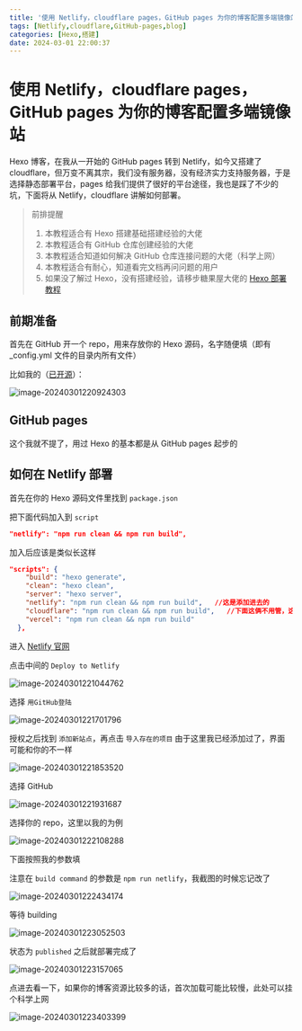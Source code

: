 ```yaml
---
title: '使用 Netlify，cloudflare pages，GitHub pages 为你的博客配置多端镜像站'
tags: [Netlify,cloudflare,GitHub-pages,blog]
categories: [Hexo,搭建]
date: 2024-03-01 22:00:37
---
```


# 使用 Netlify，cloudflare pages，GitHub pages 为你的博客配置多端镜像站

Hexo 博客，在我从一开始的 GitHub pages 转到 Netlify，如今又搭建了 cloudflare，但万变不离其宗，我们没有服务器，没有经济实力支持服务器，于是选择静态部署平台，pages 给我们提供了很好的平台途径，我也是踩了不少的坑，下面将从 Netlify，cloudflare 讲解如何部署。

> 前排提醒
>
> 1. 本教程适合有 Hexo 搭建基础搭建经验的大佬
> 2. 本教程适合有 GitHub 仓库创建经验的大佬
> 3. 本教程适合知道如何解决 GitHub 仓库连接问题的大佬（科学上网）
> 4. 本教程适合有耐心，知道看完文档再问问题的用户
> 5. 如果没了解过 Hexo，没有搭建经验，请移步糖果屋大佬的 [Hexo 部署教程](https://akilar.top/posts/6ef63e2d/#/)

## 前期准备

首先在 GitHub 开一个 repo，用来存放你的 Hexo 源码，名字随便填（即有_config.yml 文件的目录内所有文件）

比如我的（[已开源](https://github.com/W1ndys/blog-w1ndys#/)）：

![image-20240301220924303](../img/mirror/image-20240301220924303.png)

## GitHub pages

这个我就不提了，用过 Hexo 的基本都是从 GitHub pages 起步的

## 如何在 Netlify 部署

首先在你的 Hexo 源码文件里找到 `package.json`

把下面代码加入到 `script`

```json
"netlify": "npm run clean && npm run build", 
```

加入后应该是类似长这样

```json
"scripts": {
    "build": "hexo generate",
    "clean": "hexo clean",
    "server": "hexo server",
    "netlify": "npm run clean && npm run build",   //这是添加进去的
    "cloudflare": "npm run clean && npm run build",   //下面这俩不用管，这是在其他平台的部署命令，实际上用一个就行，我是为了规范，区分开来
    "vercel": "npm run clean && npm run build"
  },
```

进入 [Netlify 官网](https://www.netlify.com/)

点击中间的 `Deploy to Netlify`

![image-20240301221044762](../img/mirror/image-20240301221044762.png)

选择 `用GitHub登陆`

![image-20240301221701796](../img/mirror/image-20240301221701796.png)

授权之后找到 `添加新站点`，再点击 `导入存在的项目` 由于这里我已经添加过了，界面可能和你的不一样

![image-20240301221853520](../img/mirror/image-20240301221853520.png)

选择 GitHub

![image-20240301221931687](../img/mirror/image-20240301221931687.png)

选择你的 repo，这里以我的为例

![image-20240301222108288](../img/mirror/image-20240301222108288.png)

下面按照我的参数填

注意在 `build command` 的参数是 `npm run netlify`，我截图的时候忘记改了

![image-20240301222434174](../img/mirror/image-20240301222434174.png)

等待 building

![image-20240301223052503](../img/mirror/image-20240301223052503.png)

状态为 `published` 之后就部署完成了

![image-20240301223157065](../img/mirror/image-20240301223157065.png)

点进去看一下，如果你的博客资源比较多的话，首次加载可能比较慢，此处可以挂个科学上网

![image-20240301223403399](../img/mirror/image-20240301223403399.png)
